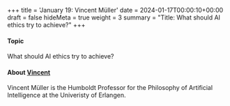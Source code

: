 +++
title = 'January 19: Vincent Müller'
date = 2024-01-17T00:00:10+00:00
draft = false
hideMeta = true
weight = 3
summary = "Title: What should AI ethics try to achieve?"
+++


#### Topic
What should AI ethics try to achieve? 

#### About [Vincent](http://www.sophia.de)
Vincent Müller is the Humboldt Professor for the Philosophy of Artificial Intelligence at the Univeristy of Erlangen. 